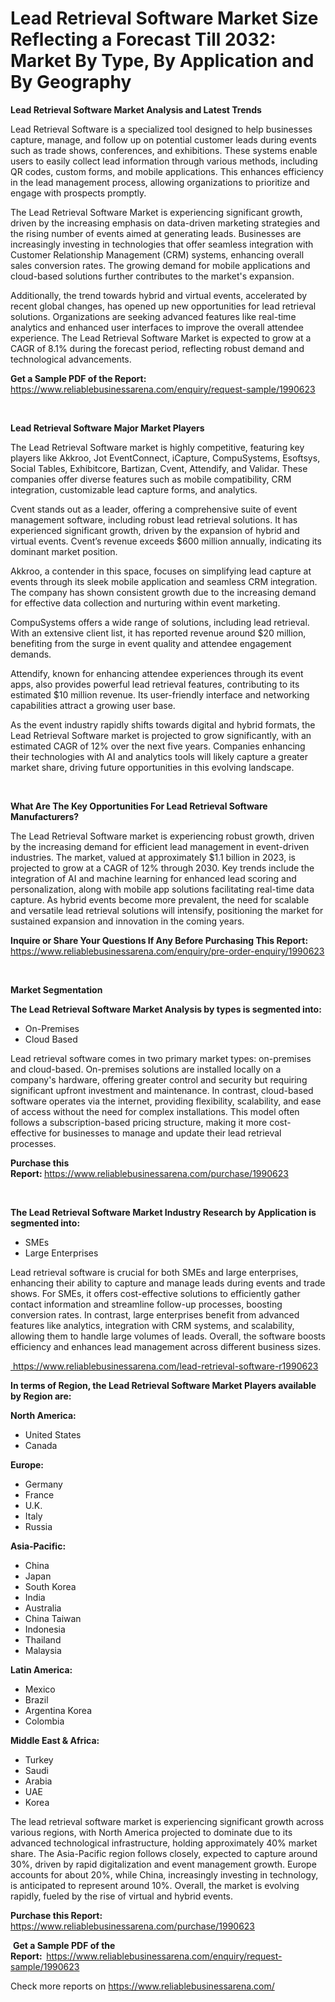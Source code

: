 <p><h1>Lead Retrieval Software Market Size Reflecting a Forecast Till 2032: Market By Type, By Application and By Geography</h1></p><p><strong>Lead Retrieval Software Market Analysis and Latest Trends</strong></p>
<p><p>Lead Retrieval Software is a specialized tool designed to help businesses capture, manage, and follow up on potential customer leads during events such as trade shows, conferences, and exhibitions. These systems enable users to easily collect lead information through various methods, including QR codes, custom forms, and mobile applications. This enhances efficiency in the lead management process, allowing organizations to prioritize and engage with prospects promptly.</p><p>The Lead Retrieval Software Market is experiencing significant growth, driven by the increasing emphasis on data-driven marketing strategies and the rising number of events aimed at generating leads. Businesses are increasingly investing in technologies that offer seamless integration with Customer Relationship Management (CRM) systems, enhancing overall sales conversion rates. The growing demand for mobile applications and cloud-based solutions further contributes to the market's expansion.</p><p>Additionally, the trend towards hybrid and virtual events, accelerated by recent global changes, has opened up new opportunities for lead retrieval solutions. Organizations are seeking advanced features like real-time analytics and enhanced user interfaces to improve the overall attendee experience. The Lead Retrieval Software Market is expected to grow at a CAGR of 8.1% during the forecast period, reflecting robust demand and technological advancements.</p></p>
<p><strong>Get a Sample PDF of the Report:&nbsp;</strong> <a href="https://www.reliablebusinessarena.com/enquiry/request-sample/1990623?utm_campaign=2630&utm_medium=2&utm_source=Github&utm_content=ia&utm_term=09032025&utm_id=lead-retrieval-software">https://www.reliablebusinessarena.com/enquiry/request-sample/1990623</a></p>
<p>&nbsp;</p>
<p><strong>Lead Retrieval Software Major Market Players</strong></p>
<p><p>The Lead Retrieval Software market is highly competitive, featuring key players like Akkroo, Jot EventConnect, iCapture, CompuSystems, Esoftsys, Social Tables, Exhibitcore, Bartizan, Cvent, Attendify, and Validar. These companies offer diverse features such as mobile compatibility, CRM integration, customizable lead capture forms, and analytics.</p><p>Cvent stands out as a leader, offering a comprehensive suite of event management software, including robust lead retrieval solutions. It has experienced significant growth, driven by the expansion of hybrid and virtual events. Cvent’s revenue exceeds $600 million annually, indicating its dominant market position.</p><p>Akkroo, a contender in this space, focuses on simplifying lead capture at events through its sleek mobile application and seamless CRM integration. The company has shown consistent growth due to the increasing demand for effective data collection and nurturing within event marketing.</p><p>CompuSystems offers a wide range of solutions, including lead retrieval. With an extensive client list, it has reported revenue around $20 million, benefiting from the surge in event quality and attendee engagement demands. </p><p>Attendify, known for enhancing attendee experiences through its event apps, also provides powerful lead retrieval features, contributing to its estimated $10 million revenue. Its user-friendly interface and networking capabilities attract a growing user base.</p><p>As the event industry rapidly shifts towards digital and hybrid formats, the Lead Retrieval Software market is projected to grow significantly, with an estimated CAGR of 12% over the next five years. Companies enhancing their technologies with AI and analytics tools will likely capture a greater market share, driving future opportunities in this evolving landscape.</p></p>
<p>&nbsp;</p>
<p><strong>What Are The Key Opportunities For Lead Retrieval Software Manufacturers?</strong></p>
<p><p>The Lead Retrieval Software market is experiencing robust growth, driven by the increasing demand for efficient lead management in event-driven industries. The market, valued at approximately $1.1 billion in 2023, is projected to grow at a CAGR of 12% through 2030. Key trends include the integration of AI and machine learning for enhanced lead scoring and personalization, along with mobile app solutions facilitating real-time data capture. As hybrid events become more prevalent, the need for scalable and versatile lead retrieval solutions will intensify, positioning the market for sustained expansion and innovation in the coming years.</p></p>
<p><strong>Inquire or Share Your Questions If Any Before Purchasing This Report:</strong> <a href="https://www.reliablebusinessarena.com/enquiry/pre-order-enquiry/1990623?utm_campaign=2630&utm_medium=2&utm_source=Github&utm_content=ia&utm_term=09032025&utm_id=lead-retrieval-software">https://www.reliablebusinessarena.com/enquiry/pre-order-enquiry/1990623</a></p>
<p>&nbsp;</p>
<p><strong>Market Segmentation</strong></p>
<p><strong>The Lead Retrieval Software Market Analysis by types is segmented into:</strong></p>
<p><ul><li>On-Premises</li><li>Cloud Based</li></ul></p>
<p><p>Lead retrieval software comes in two primary market types: on-premises and cloud-based. On-premises solutions are installed locally on a company's hardware, offering greater control and security but requiring significant upfront investment and maintenance. In contrast, cloud-based software operates via the internet, providing flexibility, scalability, and ease of access without the need for complex installations. This model often follows a subscription-based pricing structure, making it more cost-effective for businesses to manage and update their lead retrieval processes.</p></p>
<p><strong>Purchase this Report:&nbsp;</strong><a href="https://www.reliablebusinessarena.com/purchase/1990623?utm_campaign=2630&utm_medium=2&utm_source=Github&utm_content=ia&utm_term=09032025&utm_id=lead-retrieval-software">https://www.reliablebusinessarena.com/purchase/1990623</a></p>
<p>&nbsp;</p>
<p><strong>The Lead Retrieval Software Market Industry Research by Application is segmented into:</strong></p>
<p><ul><li>SMEs</li><li>Large Enterprises</li></ul></p>
<p><p>Lead retrieval software is crucial for both SMEs and large enterprises, enhancing their ability to capture and manage leads during events and trade shows. For SMEs, it offers cost-effective solutions to efficiently gather contact information and streamline follow-up processes, boosting conversion rates. In contrast, large enterprises benefit from advanced features like analytics, integration with CRM systems, and scalability, allowing them to handle large volumes of leads. Overall, the software boosts efficiency and enhances lead management across different business sizes.</p></p>
<p><a href="https://www.reliablebusinessarena.com/lead-retrieval-software-r1990623?utm_campaign=2630&utm_medium=2&utm_source=Github&utm_content=ia&utm_term=09032025&utm_id=lead-retrieval-software">&nbsp;https://www.reliablebusinessarena.com/lead-retrieval-software-r1990623</a></p>
<p><strong>In terms of Region, the Lead Retrieval Software Market Players available by Region are:</strong></p>
<p>
    <p> <strong> North America: </strong>
        <ul>
            <li>United States</li>
            <li>Canada</li>
        </ul>
        </p> 
    <p> <strong> Europe: </strong>
        <ul>
            <li>Germany</li>
            <li>France</li>
            <li>U.K.</li>
            <li>Italy</li>
            <li>Russia</li>
        </ul>
        </p> 
    <p> <strong> Asia-Pacific: </strong>
        <ul>
            <li>China</li>
            <li>Japan</li>
            <li>South Korea</li>
            <li>India</li>
            <li>Australia</li>
            <li>China Taiwan</li>
            <li>Indonesia</li>
            <li>Thailand</li>
            <li>Malaysia</li>
        </ul>
        </p> 
    <p> <strong> Latin America: </strong>
        <ul>
            <li>Mexico</li>
            <li>Brazil</li>
            <li>Argentina Korea</li>
            <li>Colombia</li>
        </ul>
        </p> 
    <p> <strong> Middle East & Africa: </strong>
        <ul>
            <li>Turkey</li>
            <li>Saudi</li>
            <li>Arabia</li>
            <li>UAE</li>
            <li>Korea</li>
        </ul>
    </p>
    </p>
<p><p>The lead retrieval software market is experiencing significant growth across various regions, with North America projected to dominate due to its advanced technological infrastructure, holding approximately 40% market share. The Asia-Pacific region follows closely, expected to capture around 30%, driven by rapid digitalization and event management growth. Europe accounts for about 20%, while China, increasingly investing in technology, is anticipated to represent around 10%. Overall, the market is evolving rapidly, fueled by the rise of virtual and hybrid events.</p></p>
<p><strong>Purchase this Report: </strong><a href="https://www.reliablebusinessarena.com/purchase/1990623?utm_campaign=2630&utm_medium=2&utm_source=Github&utm_content=ia&utm_term=09032025&utm_id=lead-retrieval-software">https://www.reliablebusinessarena.com/purchase/1990623</a></p>
<p>&nbsp;<strong>Get a Sample PDF of the Report:&nbsp;&nbsp;</strong><a href="https://www.reliablebusinessarena.com/enquiry/request-sample/1990623?utm_campaign=2630&utm_medium=2&utm_source=Github&utm_content=ia&utm_term=09032025&utm_id=lead-retrieval-software">https://www.reliablebusinessarena.com/enquiry/request-sample/1990623</a></p>
<p><strong></strong></p>
<p>Check more reports on <a href="https://www.reliablebusinessarena.com/?utm_campaign=2630&utm_medium=2&utm_source=Github&utm_content=ia&utm_term=09032025&utm_id=lead-retrieval-software">https://www.reliablebusinessarena.com/</a></p>